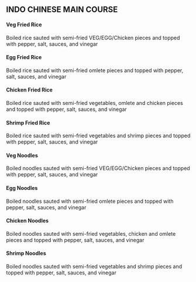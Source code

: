 ## INDO CHINESE MAIN COURSE
#### Veg Fried Rice 
Boiled rice sauted with semi-fried VEG/EGG/Chicken pieces and topped
with pepper, salt, sauces, and vinegar
#### Egg Fried Rice 
Boiled rice sauted with semi-fried omlete pieces and topped with pepper,
salt, sauces, and vinegar
#### Chicken Fried Rice 
Boiled rice sauted with semi-fried vegetables, omlete and chicken pieces
and topped with pepper, salt, sauces, and vinegar
#### Shrimp Fried Rice 
Boiled rice sauted with semi-fried vegetables and shrimp pieces and
topped with pepper, salt, sauces, and vinegar
#### Veg Noodles 
Boiled noodles sauted with semi-fried VEG/EGG/Chicken pieces and topped
with pepper, salt, sauces, and vinegar
#### Egg Noodles 
Boiled noodles sauted with semi-fried omlete pieces and topped with
pepper, salt, sauces, and vinegar
#### Chicken Noodles 
Boiled noodles sauted with semi-fried vegetables, chicken and omlete
pieces and topped with pepper, salt, sauces, and vinegar
#### Shrimp Noodles 
Boiled noodles sauted with semi-fried vegetables and shrimp pieces and
topped with pepper, salt, sauces, and vinegar
